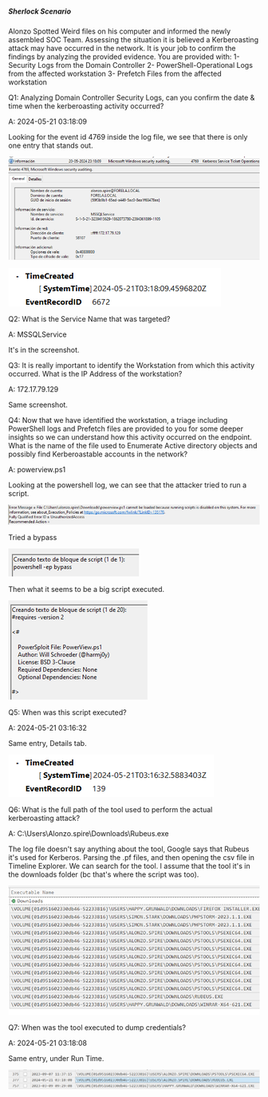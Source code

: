 
##### Sherlock Scenario

Alonzo Spotted Weird files on his computer and informed the newly assembled SOC Team. Assessing the situation it is believed a Kerberoasting attack may have occurred in the network. It is your job to confirm the findings by analyzing the provided evidence. You are provided with: 1- Security Logs from the Domain Controller 2- PowerShell-Operational Logs from the affected workstation 3- Prefetch Files from the affected workstation


Q1: Analyzing Domain Controller Security Logs, can you confirm the date & time when the kerberoasting activity occurred?

A: 2024-05-21 03:18:09

Looking for the event id 4769 inside the log file, we see that there is only one entry that stands out.

![](../../Img/Pasted%20image%2020250428191948.png)

![](../../Img/Pasted%20image%2020250428192002.png)

Q2: What is the Service Name that was targeted?

A: MSSQLService

It's in the screenshot.

Q3: It is really important to identify the Workstation from which this activity occurred. What is the IP Address of the workstation?

A: 172.17.79.129

Same screenshot.

Q4: Now that we have identified the workstation, a triage including PowerShell logs and Prefetch files are provided to you for some deeper insights so we can understand how this activity occurred on the endpoint. What is the name of the file used to Enumerate Active directory objects and possibly find Kerberoastable accounts in the network?

A: powerview.ps1

Looking at the powershell log, we can see that the attacker tried to run a script.

![](../../Img/Pasted%20image%2020250428192318.png)

Tried a bypass

![](../../Img/Pasted%20image%2020250428192414.png)

Then what it seems to be a big script executed.

![](../../Img/Pasted%20image%2020250428192451.png)

Q5: When was this script executed?

A: 2024-05-21 03:16:32

Same entry, Details tab.

![](../../Img/Pasted%20image%2020250428192522.png)

Q6: What is the full path of the tool used to perform the actual kerberoasting attack?

A: C:\Users\Alonzo.spire\Downloads\Rubeus.exe

The log file doesn't say anything about the tool, Google says that Rubeus it's used for Kerberos.
Parsing the .pf files, and then opening the csv file in Timeline Explorer. We can search for the tool.
I assume that the tool it's in the downloads folder (bc that's where the script was too).

![](../../Img/Pasted%20image%2020250428193225.png)

Q7: When was the tool executed to dump credentials?

A: 2024-05-21 03:18:08

Same entry, under Run Time.

![](../../Img/Pasted%20image%2020250428193308.png)

